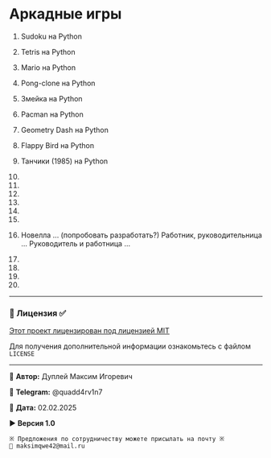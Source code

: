 # Аркадные игры

1. Sudoku на Python
2. Tetris на Python
3. Mario на Python
4. Pong-clone на Python
5. Змейка на Python
6. Pacman на Python
7. Geometry Dash на Python
8. Flappy Bird на Python
9. Танчики (1985) на Python
10. 
11. 
12. 
13. 
14. 
15. 

1. Новелла ... (попробовать разработать?)
   Работник, руководительница ...
   Руководитель и работница ...
2. 
3. 
4. 
5. 

---

### 📄 Лицензия ✅

[Этот проект лицензирован под лицензией MIT](LICENCE)

Для получения дополнительной информации ознакомьтесь с файлом `LICENSE`

---

💼 **Автор:** Дуплей Максим Игоревич

📲 **Telegram:** @quadd4rv1n7

📅 **Дата:** 02.02.2025

▶️ **Версия 1.0**

```
※ Предложения по сотрудничеству можете присылать на почту ※
📧 maksimqwe42@mail.ru
```